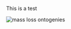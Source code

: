 This is a test

![mass loss ontogenies](https://raw.githubusercontent.com/robbinscalebj/revisiting-k/paper/figures/Fig1_example_plots.jpeg)